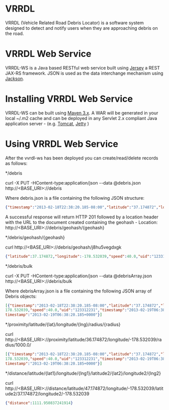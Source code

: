 VRRDL
=================
VRRDL (Vehicle Related Road Debris Locator) is a software system designed to detect and notify users when they are approaching debris on the road.

VRRDL Web Service
=================
VRRDL-WS is a Java based RESTful web service built using [Jersey](http://jersey.java.net) a REST JAX-RS framework. JSON is used as the data interchange mechanism using [Jackson](http://jackson.codehaus.org).


Installing VRRDL Web Service
============================
VRRDL-WS can be built using [Maven 3.x](http://maven.apache.org). A WAR will be generated in your local ~/.m2 cache and can be deployed in any Servlet 2.x compliant Java application server - (e.g. [Tomcat](http://tomcat.apache.org), [Jetty](http://jetty.codehaus.org) )

Using VRRDL Web Service
=======================
After the vvrdl-ws has been deployed you can create/read/delete records as follows: 

*/debris

curl -X PUT -HContent-type:application/json --data @debris.json http://<BASE_URI>:<PORT>/<CONTEXT-NAME>/debris

Where debris.json is a file containing the following JSON structure: 
```json
{"timestamp":"2013-02-18T22:38:20.185-08:00","latitude":"37.174872","longitude":"-178.532039","speed":"40.0","uid":"1234ABCD"}
```
A successful response will return HTTP 201 followed by a location header with the URL to the document created containing the geohash - 
Location: http://<BASE_URI>:<PORT>/<CONTEXT-NAME>/debris/geohash/{geohash}

*/debris/geohash/{geohash}

curl http://<BASE_URI>:<PORT>/<CONTEXT-NAME>/debris/geohash/j8hu5vegdxgk
```json
{"latitude":37.174872,"longitude":-178.532039,"speed":40.0,"uid":"123312231","timestamp":"2013-02-19T06:38:20.185+0000"}
```

*/debris/bulk

curl -X PUT -HContent-type:application/json --data @debrisArray.json http://<BASE_URI>:<PORT>/<CONTEXT-NAME>/debris/bulk

Where debrisArray.json is a file containing the following JSON array of Debris objects: 
```json
[{"timestamp":"2013-02-18T22:38:20.185-08:00","latitude":"37.174872","longitude":"-178.532039","speed":"40.0","uid":"123312231"},{"latitude":39.174872,"longitude":-
178.532039,"speed":40.0,"uid":"123312231","timestamp":"2013-02-19T06:38:20.185+0000"},{"latitude":39.174872,"longitude":-178.532039,"speed":40.0,"uid":"123312231","
timestamp":"2013-02-19T06:38:20.185+0000"}]
```

*/proximity/latitude/{lat}/longitude/{lng}/radius/{radius}

curl http://<BASE_URI>:<PORT>/<CONTEXT-NAME>/proximity/latitude/36.174872/longitude/-178.532039/radius/1000.0/
```json
[{"timestamp":"2013-02-18T22:38:20.185-08:00","latitude":"37.174872","longitude":"-178.532039","speed":"40.0","uid":"123312231"},{"latitude":39.174872,"longitude":-
178.532039,"speed":40.0,"uid":"123312231","timestamp":"2013-02-19T06:38:20.185+0000"},{"latitude":39.174872,"longitude":-178.532039,"speed":40.0,"uid":"123312231","
timestamp":"2013-02-19T06:38:20.185+0000"}]
```

*/distance/latitude/{lat1}/longitude/{lng1}/latitude2/{lat2}/longitude2/{lng2}

curl http://<BASE_URI>:<PORT>/<CONTEXT-NAME>/distance/latitude/47.174872/longitude/-178.532039/latitude2/37.174872/longitude2/-178.532039

```json
{"distance":1111.950837241914}
```

